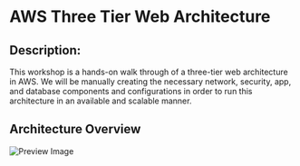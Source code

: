 # AWS Three Tier Web Architecture
## Description:
This workshop is a hands-on walk through of a three-tier web architecture in AWS. We will be manually creating the necessary network, security, app, and database components and configurations in order to run this architecture in an available and scalable manner.

## Architecture Overview

![Preview Image](https://private-user-images.githubusercontent.com/134182273/346263460-3e46931f-0802-48a7-b044-22cd2afde467.png)
